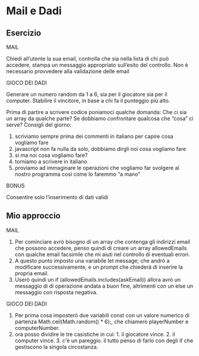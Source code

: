 Mail e Dadi
===

## Esercizio

MAIL

Chiedi all’utente la sua email, controlla che sia nella lista di chi può accedere, stampa un messaggio appropriato sull’esito del controllo. Non è necessario provvedere alla validazione delle email

GIOCO DEI DADI

Generare un numero random da 1 a 6, sia per il giocatore sia per il computer.
Stabilire il vincitore, in base a chi fa il punteggio più alto.

Prima di partire a scrivere codice poniamoci qualche domanda:
Che ci sia un array da qualche parte?
Se dobbiamo confrontare qualcosa che “cosa” ci serve?
Consigli del giorno:
1. scriviamo sempre prima dei commenti in italiano per capire cosa vogliamo fare
2. javascript non fa nulla da solo, dobbiamo dirgli noi cosa vogliamo fare
3. si ma noi cosa vogliamo fare?
4. torniamo a scrivere in italiano
5. proviamo ad immaginare le operazioni che vogliamo far svolgere al nostro programma così come lo faremmo “a mano”

BONUS

Consentire solo l’inserimento di dati validi

## Mio approccio

MAIL

1. Per cominciare avrò bisogno di un array che contenga gli indirizzi email che possono accedere, penso quindi di creare un array allowedEmails con qualche email facsimile che mi aiuti nel controllo di eventuali errori.
2. A questo punto imposto una variabile let message; che andrò a modificare successivamente, e un prompt che chiederà di inserire la propria email.
3. Userò quindi un if (allowedEmails.includes(askEmail)) allora avrò un messaggio di di operazione andata a buon fine, altrimenti con un else un messaggio con risposta negativa.

GIOCO DEI DADI

1. Per prima cosa imposterò due variabili const con un valore numerico di partenza Math.ceil(Math.random() * 6);, che chiamerò playerNumber e computerNumber.
2. ora posso dividire le tre casistiche in cui: 1. il giocatore vince. 2. il computer vince. 3. c'è un pareggio. il tutto penso di farlo con degli if che gestiscono la singola circostanza.